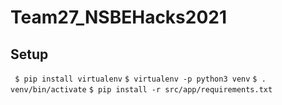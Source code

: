# Team27_NSBEHacks2021

## Setup
`
$ pip install virtualenv`
`$ virtualenv -p python3 venv`
`$ . venv/bin/activate`
`$ pip install -r src/app/requirements.txt`
